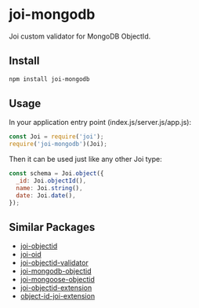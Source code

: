 # joi-mongodb
Joi custom validator for MongoDB ObjectId.

## Install
```bash
npm install joi-mongodb
```

## Usage
In your application entry point (index.js/server.js/app.js):
```js
const Joi = require('joi');
require('joi-mongodb')(Joi);
```

Then it can be used just like any other Joi type:
```js
const schema = Joi.object({
  _id: Joi.objectId(),
  name: Joi.string(),
  date: Joi.date(),
});
```

## Similar Packages
* [joi-objectid](https://www.npmjs.com/package/joi-objectid)
* [joi-oid](https://www.npmjs.com/package/joi-oid)
* [joi-objectid-validator](https://www.npmjs.com/package/joi-objectid-validator) 
* [joi-mongodb-objectid](https://www.npmjs.com/package/joi-mongodb-objectid) 
* [joi-mongoose-objectid](https://www.npmjs.com/package/joi-mongoose-objectid)
* [joi-objectid-extension](https://www.npmjs.com/package/joi-objectid-extension)
* [object-id-joi-extension](https://www.npmjs.com/package/object-id-joi-extension)
